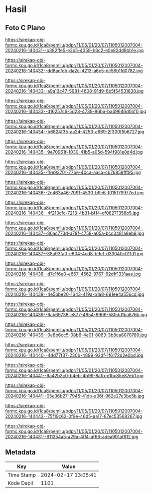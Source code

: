 # Hasil

## Foto C Plano

https://sirekap-obj-formc.kpu.go.id/1ca8/pemilu/pdpr/11/05/01/20/07/1105012007004-20240216-140431--b382ffe5-e3b5-4359-b6c2-e0e83dd9bb1e.jpg

https://sirekap-obj-formc.kpu.go.id/1ca8/pemilu/pdpr/11/05/01/20/07/1105012007004-20240216-140432--dd8acfdb-da2c-4213-a6c5-dc56b1fd0782.jpg

https://sirekap-obj-formc.kpu.go.id/1ca8/pemilu/pdpr/11/05/01/20/07/1105012007004-20240216-140433--a9a13c47-5981-4608-91d9-6b5f54531638.jpg

https://sirekap-obj-formc.kpu.go.id/1ca8/pemilu/pdpr/11/05/01/20/07/1105012007004-20240216-140433--d16257c6-5d23-4739-86ba-ba49646d0bf0.jpg

https://sirekap-obj-formc.kpu.go.id/1ca8/pemilu/pdpr/11/05/01/20/07/1105012007004-20240216-140434--b6824f35-aa24-4253-a669-2f300f5b6727.jpg

https://sirekap-obj-formc.kpu.go.id/1ca8/pemilu/pdpr/11/05/01/20/07/1105012007004-20240216-140435--9e70961f-1030-41b5-a05d-594f981e8d4d.jpg

https://sirekap-obj-formc.kpu.go.id/1ca8/pemilu/pdpr/11/05/01/20/07/1105012007004-20240216-140435--f9e93701-77be-40ca-aaca-cb76859fff95.jpg

https://sirekap-obj-formc.kpu.go.id/1ca8/pemilu/pdpr/11/05/01/20/07/1105012007004-20240216-140436--2c463a46-7091-4530-b9c6-f015179977ed.jpg

https://sirekap-obj-formc.kpu.go.id/1ca8/pemilu/pdpr/11/05/01/20/07/1105012007004-20240216-140436--4f213cfc-7213-4b31-bf14-cf08271358b5.jpg

https://sirekap-obj-formc.kpu.go.id/1ca8/pemilu/pdpr/11/05/01/20/07/1105012007004-20240216-140437--86ac773d-a78f-4758-a05a-bcc3481a8eb9.jpg

https://sirekap-obj-formc.kpu.go.id/1ca8/pemilu/pdpr/11/05/01/20/07/1105012007004-20240216-140437--38a93fa0-e604-4cd8-b9ef-d33040c011d1.jpg

https://sirekap-obj-formc.kpu.go.id/1ca8/pemilu/pdpr/11/05/01/20/07/1105012007004-20240216-140438--d7c1f6e0-e667-4562-9767-62dff1331aae.jpg

https://sirekap-obj-formc.kpu.go.id/1ca8/pemilu/pdpr/11/05/01/20/07/1105012007004-20240216-140438--4e5bbe20-1643-419a-b1a8-691ee4a556cd.jpg

https://sirekap-obj-formc.kpu.go.id/1ca8/pemilu/pdpr/11/05/01/20/07/1105012007004-20240216-140439--6ab69738-e877-4854-8909-580dd1ba876b.jpg

https://sirekap-obj-formc.kpu.go.id/1ca8/pemilu/pdpr/11/05/01/20/07/1105012007004-20240216-140439--0e8b6cc5-08b6-4e01-8063-3b8ca8070789.jpg

https://sirekap-obj-formc.kpu.go.id/1ca8/pemilu/pdpr/11/05/01/20/07/1105012007004-20240216-140440--4dd77f37-230b-4899-92df-1f6172d2e0bd.jpg

https://sirekap-obj-formc.kpu.go.id/1ca8/pemilu/pdpr/11/05/01/20/07/1105012007004-20240216-140441--9a42b3c0-b4eb-4b99-8afb-e1bc85e87eb1.jpg

https://sirekap-obj-formc.kpu.go.id/1ca8/pemilu/pdpr/11/05/01/20/07/1105012007004-20240216-140441--05e36b27-7945-41db-a36f-962e27e3be5b.jpg

https://sirekap-obj-formc.kpu.go.id/1ca8/pemilu/pdpr/11/05/01/20/07/1105012007004-20240216-140442--75f19c62-0f9e-46d5-aa17-87ec53568267.jpg

https://sirekap-obj-formc.kpu.go.id/1ca8/pemilu/pdpr/11/05/01/20/07/1105012007004-20240216-140431--611254a5-a29a-4ff4-af66-adea901af812.jpg


## Metadata

| Key        | Value               |
| ---------- | ------------------- |
| Time Stamp | 2024-02-17 13:05:41 |
| Kode Dapil | 1101                |



